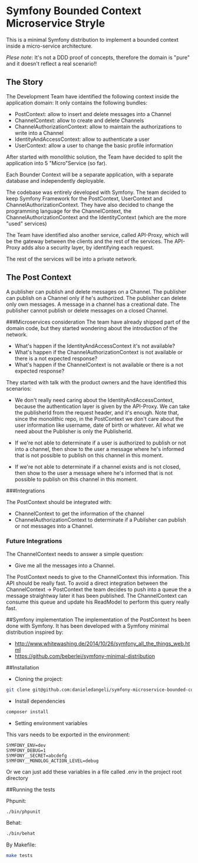 # Symfony Bounded Context Microservice Stryle

This is a minimal Symfony distribution
to implement a bounded context inside a micro-service architecture.

*Plese note*: It's not a DDD proof of concepts, therefore the domain is "pure" and it doesn't reflect a real scenario!!

## The Story

The Development Team have identified the following context inside the application domain:
It only contains the following bundles:

- PostContext: allow to insert and delete messages into a Channel
- ChannelContext: allow to create and delete Channels
- ChannelAuthorizationContext: allow to maintain the authorizations to write into a Channel
- IdentityAndAccessContext: allow to authenticate a user
- UserContext: allow a user to change the basic profile information

After started with  monolithic solution, the Team have decided to split
the application into 5 "Micro"Service (so far).

Each Bounder Context will be a separate application, with a separate database and
independently deployable.

The codebase was entirely developed with Symfony.
The team decided to keep Symfony Framework for the PostContext, UserContext and ChannelAuthorizationContext.
They have also decided to change the programming language for the ChannelContext, the ChannelAuthorizationContext
and the IdentityContext (which are the more "used" services)

The Team have identified also another service, called API-Proxy, which will be the gateway between the clients and the
rest of the services.
The API-Proxy adds also a security layer, by identifying each request.

The rest of the services will be into a private network.

## The Post Context
A publisher can publish and delete messages on a Channel.
The publisher can publish on a Channel only if he's authorized.
The publisher can delete only own messages.
A message in a channel has a creational date.
The publisher cannot publish or delete messages on a closed Channel.

###Microservices consideration
The team have already shipped part of the domain code, but they started wondering about the introduction
of the network.

- What's happen if the IdentityAndAccessContext it's not available?
- What's happen if the ChannelAuthorizationContext is not available or there is a not expected response?
- What's happen if the ChannelContext is not available or there is a not expected response?

They started with talk with the product owners and the have identified this scenarios:

- We don't really need caring about the IdentityAndAccessContext, because the authentication layer is given by
 the API-Proxy. We can take the publisherId from the request header, and it's enough. Note that, since the monolithic repo,
 in the PostContext we don't care about the user information like username, date of birth or whatever.
 All what we need about the Publisher is only the PublisherId.

- If we're not able to determinate if a user is authorized to publish or not into a channel, then show to the user a message where he's
informed that is not possible to publish on this channel in this moment.

- If we're not able to determinate if a channel exists and is not closed, then show to the user a message where he's
informed that is not possible to publish on this channel in this moment.

###Integrations

The PostContext should be integrated with:

- ChannelContext to get the information of the channel
- ChannelAuthorizationContext to determinate if a Publisher can publish or not messages into a Channel.

### Future Integrations
The ChannelContext needs to answer a simple question:
- Give me all the messages into a Channel.

The PostContext needs to give to the ChannelContext this information.
This API should be really fast. To avoid a direct integration between the ChannelContext -> PostContext
the team decides to push into a queue the a message straightway later it has been published.
The ChannelContext can consume this queue and update his ReadModel to perform this query really fast.

##Symfony implementation
The implementation of the PostContext hs been done with Symfony.
It has been developed with a Symfony minimal distribution inspired by:
- http://www.whitewashing.de/2014/10/26/symfony_all_the_things_web.html
- https://github.com/beberlei/symfony-minimal-distribution

##Installation

- Cloning the project:
```bash
git clone git@github.com:danieledangeli/symfony-microservice-bounded-context-example.git
```
- Install dependencies
```bash
composer install
```

- Setting environment variables

This vars needs to be exported in the environment:

    SYMFONY_ENV=dev
    SYMFONY_DEBUG=1
    SYMFONY__SECRET=abcdefg
    SYMFONY__MONOLOG_ACTION_LEVEL=debug

Or we can just add these variables in a file called .env in the project root directory

##Running the tests

Phpunit:
```bash
./bin/phpunit
```

Behat:
```bash
./bin/behat
```

By Makefile:

```bash
make tests
```
